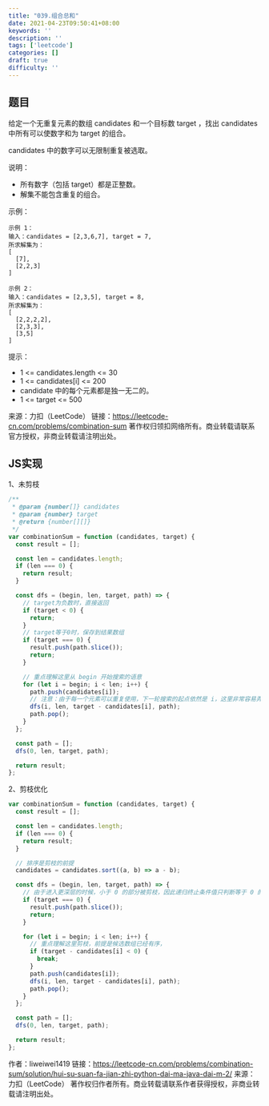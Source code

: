 ```yaml
---
title: "039.组合总和"
date: 2021-04-23T09:50:41+08:00
keywords: ''
description: ''
tags: ['leetcode']
categories: []
draft: true
difficulty: ''
---
```


## 题目

给定一个无重复元素的数组 candidates 和一个目标数 target ，找出 candidates 中所有可以使数字和为 target 的组合。

candidates 中的数字可以无限制重复被选取。

说明：

- 所有数字（包括 target）都是正整数。
- 解集不能包含重复的组合。

示例：
```
示例 1：
输入：candidates = [2,3,6,7], target = 7,
所求解集为：
[
  [7],
  [2,2,3]
]

示例 2：
输入：candidates = [2,3,5], target = 8,
所求解集为：
[
  [2,2,2,2],
  [2,3,3],
  [3,5]
]
```

提示：

- 1 <= candidates.length <= 30
- 1 <= candidates[i] <= 200
- candidate 中的每个元素都是独一无二的。
- 1 <= target <= 500

来源：力扣（LeetCode）
链接：https://leetcode-cn.com/problems/combination-sum
著作权归领扣网络所有。商业转载请联系官方授权，非商业转载请注明出处。


## JS实现

1、未剪枝

```javascript
/**
 * @param {number[]} candidates
 * @param {number} target
 * @return {number[][]}
 */
var combinationSum = function (candidates, target) {
  const result = [];

  const len = candidates.length;
  if (len === 0) {
    return result;
  }

  const dfs = (begin, len, target, path) => {
    // target为负数时，直接返回
    if (target < 0) {
      return;
    }
    // target等于0时，保存到结果数组
    if (target === 0) {
      result.push(path.slice());
      return;
    }

    // 重点理解这里从 begin 开始搜索的语意
    for (let i = begin; i < len; i++) {
      path.push(candidates[i]);
      // 注意：由于每一个元素可以重复使用，下一轮搜索的起点依然是 i，这里非常容易弄错
      dfs(i, len, target - candidates[i], path);
      path.pop();
    }
  };

  const path = [];
  dfs(0, len, target, path);

  return result;
};
```

2、剪枝优化

```javascript
var combinationSum = function (candidates, target) {
  const result = [];

  const len = candidates.length;
  if (len === 0) {
    return result;
  }

  // 排序是剪枝的前提
  candidates = candidates.sort((a, b) => a - b);

  const dfs = (begin, len, target, path) => {
    // 由于进入更深层的时候，小于 0 的部分被剪枝，因此递归终止条件值只判断等于 0 的情况
    if (target === 0) {
      result.push(path.slice());
      return;
    }

    for (let i = begin; i < len; i++) {
      // 重点理解这里剪枝，前提是候选数组已经有序，
      if (target - candidates[i] < 0) {
        break;
      }
      path.push(candidates[i]);
      dfs(i, len, target - candidates[i], path);
      path.pop();
    }
  };

  const path = [];
  dfs(0, len, target, path);

  return result;
};
```

作者：liweiwei1419
链接：https://leetcode-cn.com/problems/combination-sum/solution/hui-su-suan-fa-jian-zhi-python-dai-ma-java-dai-m-2/
来源：力扣（LeetCode）
著作权归作者所有。商业转载请联系作者获得授权，非商业转载请注明出处。
